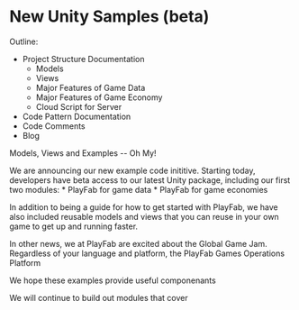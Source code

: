New Unity Samples (beta)
==================

Outline:
* Project Structure Documentation 
	- Models
	- Views
	- Major Features of Game Data
	- Major Features of Game Economy
	- Cloud Script for Server
* Code Pattern Documentation
* Code Comments
* Blog


Models, Views and Examples -- Oh My!

We are announcing our new example code inititive. Starting today, developers have beta access to our <a>latest Unity package</a>, including our first two modules: 
	* PlayFab for game data
	* PlayFab for game economies

In addition to being a guide for how to get started with PlayFab, we have also included reusable models and views that you can reuse in your own game to get up and running faster.


In other news, we at PlayFab are excited about the <a>Global Game Jam</a>. Regardless of your language and platform, the PlayFab Games Operations Platform 

We hope these examples provide useful componenants 



We will continue to build out modules that cover 

